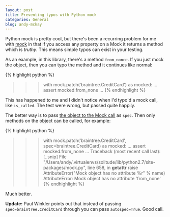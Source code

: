 ```yaml
---
layout: post
title: Preventing typos with Python mock
categories: General
blog: andy-mckay
---
```


Python mock is pretty cool, but there's been a recurring problem for me with <a href="https://docs.python.org/3/library/unittest.mock.html#module-unittest.mock">mock</a>
in that if you access any property on a Mock it returns a method which is *truthy*. This means
simple typos can exist in your testing.

As an example, in this library, there's a method <code>from_nonce</code>. If you just mock the object, then you can typo the method and it continues like normal:

{% highlight python %}
>>> with mock.patch('braintree.CreditCard') as mocked:
...   assert mocked.from_none
...
{% endhighlight %}

This has happened to me and I didn't notice when I'd typo'd a mock call, like <code>is_called</code>. The test were wrong, but passed quite happily.

The better way is to pass <a href="https://docs.python.org/3/library/unittest.mock.html#the-mock-class">the object to the Mock call</a> as <code>spec</code>. Then only methods on the object can be called, for example:

{% highlight python %}
>>> with mock.patch('braintree.CreditCard', spec=braintree.CreditCard) as mocked:
...   assert mocked.from_none
...
Traceback (most recent call last):
  [..snip]
  File "/Users/andy/.virtualenvs/solitude/lib/python2.7/site-packages/mock.py", line 658, in __getattr__
    raise AttributeError("Mock object has no attribute %r" % name)
AttributeError: Mock object has no attribute 'from_none'
{% endhighlight %}

Much better.

**Update:** Paul Winkler points out that instead of passing <code>spec=braintree.CreditCard</code> through you can pass <code>autospec=True</code>. Good call.
